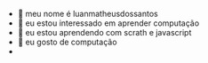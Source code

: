 - 👋 meu nome é luanmatheusdossantos
- 👀 eu estou interessado em aprender computação
- 🌱 eu estou aprendendo com scrath e javascript
- 💞️ eu gosto de computação
-

<!---
luanmatheusdossantos/luanmatheusdossantos estou usando github para aprender a fazer repositorios
--

